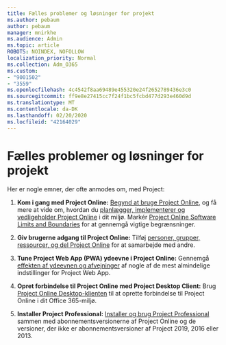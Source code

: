 ```yaml
---
title: Fælles problemer og løsninger for projekt
ms.author: pebaum
author: pebaum
manager: mnirkhe
ms.audience: Admin
ms.topic: article
ROBOTS: NOINDEX, NOFOLLOW
localization_priority: Normal
ms.collection: Adm_O365
ms.custom:
- "9001502"
- "3559"
ms.openlocfilehash: 4c4542f8aa69489e455320e24f2652789436e3c0
ms.sourcegitcommit: ff9e8e27415cc7f24f1bc5fcbd477d293e460d9d
ms.translationtype: MT
ms.contentlocale: da-DK
ms.lasthandoff: 02/20/2020
ms.locfileid: "42164029"
---
```

# <a name="project-common-issues-and-resolutions"></a>Fælles problemer og løsninger for projekt

Her er nogle emner, der ofte anmodes om, med Project:

1. **Kom i gang med Project Online:**  [Begynd at bruge Project Online,](https://docs.microsoft.com/en-us/ProjectOnline/get-started-with-project-online) og få mere at vide om, hvordan du [planlægger, implementerer og vedligeholder Project Online](https://docs.microsoft.com/en-us/projectonline/project-online) i dit miljø. Markér [Project Online Software Limits and Boundaries](https://docs.microsoft.com/en-us/ProjectOnline/project-online-software-boundaries-and-limits) for at gennemgå vigtige begrænsninger.

2. **Giv brugerne adgang til Project Online:** Tilføj [personer, grupper, ressourcer, og del Project Online](https://docs.microsoft.com/en-us/projectonline/step-2-add-people-to-project-online) for at samarbejde med andre. 

3. **Tune Project Web App (PWA) ydeevne i Project Online:** Gennemgå [effekten af ydeevnen og afvejninger](https://docs.microsoft.com/en-us/projectonline/tune-project-online-performance) af nogle af de mest almindelige indstillinger for Project Web App.

4. **Opret forbindelse til Project Online med Project Desktop Client:** Brug [Project Online Desktop-klienten](https://docs.microsoft.com/en-us/projectonline/connect-to-project-online-with-the-project-online-desktop-client) til at oprette forbindelse til Project Online i dit Office 365-miljø. 

5. **Installer Project Professional:** [Installer og brug Project Professional](https://support.office.com/en-us/article/install-project-7059249b-d9fe-4d61-ab96-5c5bf435f281?ui=en-US&rs=en-US&ad=US) sammen med abonnementsversionerne af Project Online og de versioner, der ikke er abonnementsversioner af Project 2019, 2016 eller 2013.
